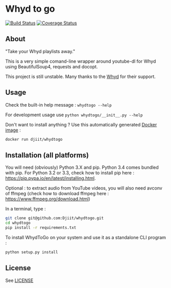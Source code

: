 # Whyd to go

[![Build Status](https://travis-ci.org/Djiit/whydtogo.svg)](https://travis-ci.org/Djiit/whydtogo) [![Coverage Status](https://coveralls.io/repos/Djiit/whydtogo/badge.svg)](https://coveralls.io/r/Djiit/whydtogo)

## About

"Take your Whyd playlists away."

This is a very simple comand-line wrapper around youtube-dl for Whyd using BeautifulSoup4, requests and docopt.

This project is still unstable. Many thanks to the [Whyd](https://whyd.com) for their support.

## Usage

Check the built-in help message : `whydtogo --help`

For development usage use `python whydtogo/__init__.py --help`

Don't want to install anything ? Use this automatically generated [Docker image](https://registry.hub.docker.com/u/djiit/whydtogo/) :

```bash
docker run djiit/whydtogo
```

## Installation (all platforms)

You will need (obviously) Python 3.X and pip. Python 3.4 comes bundled with pip.
For Python 3.2 or 3.3, check how to install pip here : https://pip.pypa.io/en/latest/installing.html.

Optional : to extract audio from YouTube videos, you will also need avconv of ffmpeg (check how to download ffmpeg here : https://www.ffmpeg.org/download.html)

In a terminal, type :

```bash
git clone git@github.com:Djiit/whydtogo.git
cd whydtogo
pip install -r requirements.txt
```

To install WhydToGo on your system and use it as a standalone CLI program :

```bash
python setup.py install
```

## License

See [LICENSE](./LICENSE)
